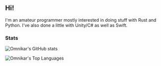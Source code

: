 ## Hi!

I'm an amateur programmer mostly interested in doing stuff with Rust and Python. I've also done a little with Unity/C# as well as Swift.

### Stats

![Omnikar's GitHub stats](https://github-readme-stats.vercel.app/api?username=Omnikar&hide_rank=true&custom_title=GitHub%20Stats)

![Omnikar's Top Languages](https://github-readme-stats.vercel.app/api/top-langs/?username=Omnikar)

